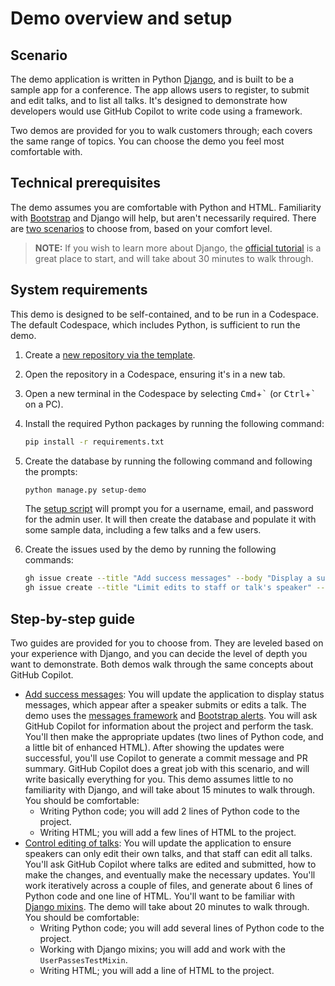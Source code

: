# Demo overview and setup

## Scenario

The demo application is written in Python [Django](https://www.djangoproject.com/), and is built to be a sample app for a conference. The app allows users to register, to submit and edit talks, and to list all talks. It's designed to demonstrate how developers would use GitHub Copilot to write code using a framework.

Two demos are provided for you to walk customers through; each covers the same range of topics. You can choose the demo you feel most comfortable with.

## Technical prerequisites

The demo assumes you are comfortable with Python and HTML. Familiarity with [Bootstrap](https://getbootstrap.com/docs/4.6/getting-started/introduction/) and Django will help, but aren't necessarily required. There are [two scenarios](#step-by-step-guide) to choose from, based on your comfort level.

> **NOTE:** If you wish to learn more about Django, the [official tutorial](https://docs.djangoproject.com/en/5.0/intro/tutorial01/) is a great place to start, and will take about 30 minutes to walk through.

## System requirements

This demo is designed to be self-contained, and to be run in a Codespace. The default Codespace, which includes Python, is sufficient to run the demo.

1. Create a [new repository via the template](https://github.com/new?owner=octodemo&template_name=geektrainer-demo-conference&template_owner=octodemo).
2. Open the repository in a Codespace, ensuring it's in a new tab.
3. Open a new terminal in the Codespace by selecting <kbd>Cmd</kbd>+<kbd>\`</kbd> (or <kbd>Ctrl</kbd>+<kbd>\`</kbd> on a PC).
4. Install the required Python packages by running the following command:

    ```bash
    pip install -r requirements.txt
    ```
5. Create the database by running the following command and following the prompts:

    ```bash
    python manage.py setup-demo
    ```

    The [setup script](../demo_setup/management/commands/setup-demo.py) will prompt you for a username, email, and password for the admin user. It will then create the database and populate it with some sample data, including a few talks and a few users.

6. Create the issues used by the demo by running the following commands:

    ```bash
    gh issue create --title "Add success messages" --body "Display a success message with the title when a speaker submits or edits a talk."
    gh issue create --title "Limit edits to staff or talk's speaker" --body "We need to ensure only staff or a talk's speaker can edit a talk. Using a Django mixin is probably the best approach here." 
    ```

## Step-by-step guide

Two guides are provided for you to choose from. They are leveled based on your experience with Django, and you can decide the level of depth you want to demonstrate. Both demos walk through the same concepts about GitHub Copilot.

- [Add success messages](./add-success-message.md): You will update the application to display status messages, which appear after a speaker submits or edits a talk. The demo uses the [messages framework](https://docs.djangoproject.com/en/5.0/ref/contrib/messages/) and [Bootstrap alerts](https://getbootstrap.com/docs/4.0/components/alerts/). You will ask GitHub Copilot for information about the project and perform the task. You'll then make the appropriate updates (two lines of Python code, and a little bit of enhanced HTML). After showing the updates were successful, you'll use Copilot to generate a commit message and PR summary. GitHub Copilot does a great job with this scenario, and will write basically everything for you. This demo assumes little to no familiarity with Django, and will take about 15 minutes to walk through. You should be comfortable:
  - Writing Python code; you will add 2 lines of Python code to the project.
  - Writing HTML; you will add a few lines of HTML to the project.
- [Control editing of talks](./control-talks.md): You will update the application to ensure speakers can only edit their own talks, and that staff can edit all talks. You'll ask GitHub Copilot where talks are edited and submitted, how to make the changes, and eventually make the necessary updates. You'll work iteratively across a couple of files, and generate about 6 lines of Python code and one line of HTML. You'll want to be familiar with [Django mixins](https://docs.djangoproject.com/en/5.0/topics/class-based-views/mixins/). The demo will take about 20 minutes to walk through. You should be comfortable:
  - Writing Python code; you will add several lines of Python code to the project.
  - Working with Django mixins; you will add and work with the `UserPassesTestMixin`.
  - Writing HTML; you will add a line of HTML to the project.
